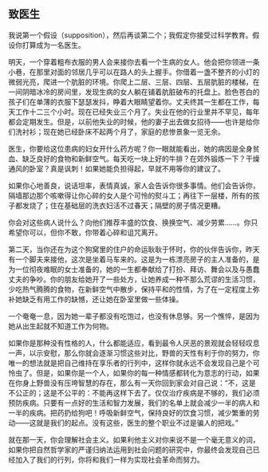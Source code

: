 ## 致医生

我说第一个假设（supposition），然后再谈第二个；我假定你接受过科学教育。假设你打算成为一名医生。

明天，一个穿着粗布衣服的男人会来接你去看一个生病的女人。他会把你领进一条小巷，在那里对面的邻居几乎可以在路人的头上握手。你借着一盏不整齐的小灯的微弱光亮，爬进一个肮脏的环境。你爬上二层、三层、四层、五层肮脏的楼梯，在一间阴暗冰冷的房间里，发现生病的女人躺在铺着肮脏破布的托盘上。脸色苍白的孩子们在单薄的衣服下瑟瑟发抖，睁着大眼睛望着你。丈夫终其一生都在工作，每天工作十二三个小时。现在已经失业三个月了。失业在他的行业里并不罕见，每年都会定期发生。但是，以前他失业的时候，他的妻子出去做女招待——也许是给你们洗衬衫；现在她已经卧床不起两个月了，家庭的悲惨景象一览无余。

医生，你要给这位患病的妇女开什么药方呢？你一眼就能看出，她的病因是全身贫血、缺乏良好的食物和新鲜空气。每天吃一块上好的牛排？在郊外锻炼一下？干燥通风的卧室？真是讽刺！如果她能负担得起，早就不用等你的建议了。

如果你心地善良，说话坦率，表情真诚，家人会告诉你很多事情。他们会告诉你，隔墙那边那个咳嗽得让你心碎的女人是个可怜的熨斗工；再往下一层楼，所有的孩子都发烧了；住在基础层的洗衣妇活不过春天；隔壁的房子情况更糟。

你会对这些病人说什么？向他们推荐丰盛的饮食、换换空气、减少劳累……。你只希望你可以，但你不敢，你带着心碎和诅咒离开。

第二天，当你还在为这个狗窝里的住户的命运耿耿于怀时，你的伙伴告诉你，昨天有一个脚夫来接他，这次是坐着马车来的。这是为一栋漂亮房子的主人准备的，是为一位彻夜难眠的女士准备的，她的一生都奉献给了打扮、拜访、舞会以及与愚蠢丈夫的争吵。你的朋友给她开了一些处方，让她养成一种不那么荒谬的生活习惯，少吃热气腾腾的食物，在新鲜空气中散步，保持平和的性情，为了在一定程度上弥补她缺乏有用工作的缺憾，还让她在卧室里做一些体操。

一个奄奄一息，因为她一辈子都没有吃饱过，也没有休息够。另一个憔悴，是因为她从出生起就不知道工作为何物。

如果你是那种没有性格的人，什么都能适应，看到最令人厌恶的景观就会轻轻叹息一声，以示安慰，那么你就会逐渐习惯这些对比，野兽的天性有利于你的努力，你唯一的想法就是把自己维持在享乐者的行列中，这样你就永远不会发现自己是个可怜虫了。但是，如果你是一个人，如果你的每一种情感都转化为意志的行动，如果在你身上野兽没有压垮智慧的存在，那么有一天你回到家会对自己说：“不，这是不公正的；这是不公平的：不能再这样下去了。仅仅治疗疾病是不够的，我们必须预防疾病。只要有一点好的生活和智力发展，我们的名单上就会减少一半的病人和一半的疾病。把药扔给狗吧！呼吸新鲜空气，保持良好的饮食习惯，减少繁重的劳动——这就是我们的起点。没有这些，医生的整个职业不过是骗人的把戏。”

就在那一天，你会理解社会主义。如果利他主义对你来说不是一个毫无意义的词，如果你把自然哲学家的严谨归纳法运用到社会问题的研究中，你最终会发现自己已经加入了我们的行列，你将和我们一样为实现社会革命而努力。

